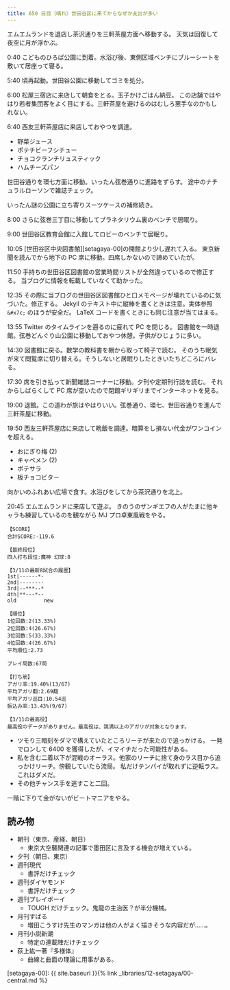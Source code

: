 ```yaml
---
title: 650 日目（晴れ）世田谷区に来てからなぜか支出が多い
---
```


エムエムランドを退店し茶沢通りを三軒茶屋方面へ移動する。
天気は回復して夜空に月が浮かぶ。

0:40 こどものひろば公園に到着。水浴び後、東側区域ベンチにブルーシートを敷いて居座って寝る。

5:40 頃再起動。世田谷公園に移動してゴミを処分。

6:00 松屋三宿店に来店して朝食をとる。玉子かけごはん納豆。
この店舗ではやはり若者集団客をよく目にする。三軒茶屋を避けるのはむしろ悪手なのかもしれない。

6:40 西友三軒茶屋店に来店しておやつを調達。

* 野菜ジュース
* ポテチビーフシチュー
* チョコクランチリュスティック
* ハムチーズパン

世田谷通りを環七方面に移動。いったん弦巻通りに進路をずらす。
途中のナチュラルローソンで雑誌チェック。

いったん謎の公園に立ち寄りスーツケースの補修続き。

8:00 さらに弦巻三丁目に移動してプラネタリウム裏のベンチで居眠り。

9:00 世田谷区教育会館に入館してロビーのベンチで居眠り。

10:05 [世田谷区中央図書館][setagaya-00]の開館より少し遅れて入る。
東京新聞を読んでから地下の PC 席に移動。四席しかないので諦めていたが。

11:50 手持ちの世田谷区図書館の営業時間リストが全然違っているので修正する。
当ブログに情報を転載していなくて助かった。

12:35 その際に当ブログの世田谷区図書館ひと口メモページが壊れているのに気づいた。修正する。
Jekyll のテキスト中に縦棒を書くときは注意。実体参照 `&#x7c;` のほうが安全だ。
LaTeX コードを書くときにも同じ注意が当てはまる。

13:55 Twitter のタイムラインを遡るのに疲れて PC を閉じる。
図書館を一時退館。弦巻どんぐり山公園に移動しておやつ休憩。子供がひじょうに多い。

14:30 図書館に戻る。数学の教科書を棚から取って椅子で読む。
そのうち眠気が来て閲覧席に切り替える。そうしないと居眠りしたときいたちどころにバレる。

17:30 席を引き払って新聞雑誌コーナーに移動。夕刊や定期刊行誌を読む。
それからしばらくして PC 席が空いたので閉館ギリギリまでインターネットを見る。

19:00 退館。この道わが旅はやはりいい。弦巻通り、環七、世田谷通りを進んで三軒茶屋に移動。

19:50 西友三軒茶屋店に来店して晩飯を調達。暗算をし損ない代金がワンコインを超える。

* おにぎり梅 (2)
* キャベメン (2)
* ポテサラ
* 板チョコビター

向かいのふれあい広場で食す。水浴びをしてから茶沢通りを北上。

20:45 エムエムランドに来店して遊ぶ。
きのうのザンギエフの人がたまに他キャラも練習しているのを観ながら MJ プロ卓東風戦をやる。

```text
【SCORE】
合計SCORE:-119.6

【最終段位】
四人打ち段位:魔神 幻球:8

【3/11の最新8試合の履歴】
1st|------*-
2nd|--------
3rd|--***--*
4th|**---*--
old         new

【順位】
1位回数:2(13.33%)
2位回数:4(26.67%)
3位回数:5(33.33%)
4位回数:4(26.67%)
平均順位:2.73

プレイ局数:67局

【打ち筋】
アガリ率:19.40%(13/67)
平均アガリ翻:2.69翻
平均アガリ巡目:10.54巡
振込み率:13.43%(9/67)

【3/11の最高役】
最高役のデータがありません。最高役は、跳満以上のアガリが対象となります。
```

* ツモり三暗刻をダマで構えていたところリーチが来たので追っかける。
  一発でロンして 6400 を獲得したが、イマイチだった可能性がある。
* 私を含む二着以下が混戦のオーラス。他家のリーチに捨て身のラス目から追っかけリーチ。傍観していたら流局。
  私だけテンパイが取れずに逆転ラス。これはダメだ。
* その他チャンス手を逃すこと二回。

一階に下りて金がないがビートマニアをやる。

## 読み物

* 朝刊（東京、産経、朝日）
  * 東京大空襲関連の記事で墨田区に言及する機会が増えている。
* 夕刊（朝日、東京）
* 週刊現代
  * 書評だけチェック
* 週刊ダイヤモンド
  * 書評だけチェック
* 週刊プレイボーイ
  * TOUGH だけチェック。鬼龍の主治医？が半分機械。
* 月刊すばる
  * 増田こうすけ先生のマンガは他の人がよく描きそうな内容だが……。
* 月刊小説新潮
  * 特定の連載陣だけチェック
* 荻上紘一著『多様体』
  * 曲線と曲面の理論に用事がある。

[setagaya-00]: {{ site.baseurl }}{% link _libraries/12-setagaya/00-central.md %}

